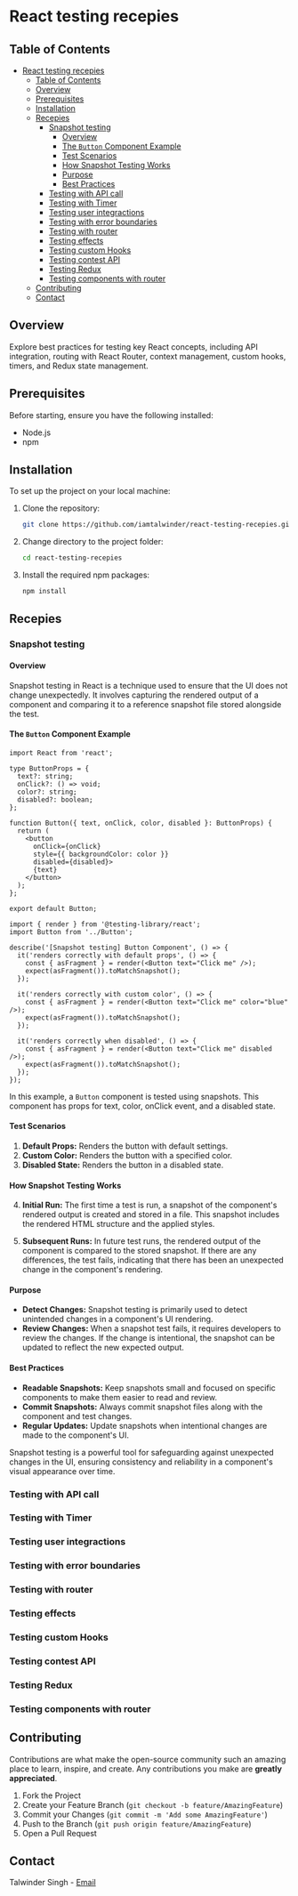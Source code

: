 # React testing recepies

## Table of Contents
- [React testing recepies](#react-testing-recepies)
  - [Table of Contents](#table-of-contents)
  - [Overview](#overview)
  - [Prerequisites](#prerequisites)
  - [Installation](#installation)
  - [Recepies](#recepies)
    - [Snapshot testing](#snapshot-testing)
      - [Overview](#overview-1)
      - [The `Button` Component Example](#the-button-component-example)
      - [Test Scenarios](#test-scenarios)
      - [How Snapshot Testing Works](#how-snapshot-testing-works)
      - [Purpose](#purpose)
      - [Best Practices](#best-practices)
    - [Testing with API call](#testing-with-api-call)
    - [Testing with Timer](#testing-with-timer)
    - [Testing user integractions](#testing-user-integractions)
    - [Testing with error boundaries](#testing-with-error-boundaries)
    - [Testing with router](#testing-with-router)
    - [Testing effects](#testing-effects)
    - [Testing custom Hooks](#testing-custom-hooks)
    - [Testing contest API](#testing-contest-api)
    - [Testing Redux](#testing-redux)
    - [Testing components with router](#testing-components-with-router)
  - [Contributing](#contributing)
  - [Contact](#contact)

## Overview
Explore best practices for testing key React concepts, including API integration, routing with React Router, context management, custom hooks, timers, and Redux state management.

## Prerequisites
Before starting, ensure you have the following installed:
- Node.js
- npm

## Installation
To set up the project on your local machine:

1. Clone the repository:
   ```bash
   git clone https://github.com/iamtalwinder/react-testing-recepies.git
   ```

2. Change directory to the project folder:
    ```bash
    cd react-testing-recepies
    ```

3. Install the required npm packages:
    ```bash
    npm install
    ```


## Recepies

  ### Snapshot testing
   #### Overview
   Snapshot testing in React is a technique used to ensure that the UI does not change unexpectedly. It involves capturing the rendered output of a component and comparing it to a reference snapshot file stored alongside the test.

   #### The `Button` Component Example

   ```tsx
   import React from 'react';

   type ButtonProps = {
     text?: string;
     onClick?: () => void;
     color?: string;
     disabled?: boolean;
   };

   function Button({ text, onClick, color, disabled }: ButtonProps) {
     return (
       <button
         onClick={onClick}
         style={{ backgroundColor: color }}
         disabled={disabled}>
         {text}
       </button>
     );
   };

   export default Button;
   ```


   ```tsx
   import { render } from '@testing-library/react';
   import Button from '../Button';

   describe('[Snapshot testing] Button Component', () => {
     it('renders correctly with default props', () => {
       const { asFragment } = render(<Button text="Click me" />);
       expect(asFragment()).toMatchSnapshot();
     });

     it('renders correctly with custom color', () => {
       const { asFragment } = render(<Button text="Click me" color="blue" />);
       expect(asFragment()).toMatchSnapshot();
     });

     it('renders correctly when disabled', () => {
       const { asFragment } = render(<Button text="Click me" disabled />);
       expect(asFragment()).toMatchSnapshot();
     });
   });
   ```

   In this example, a `Button` component is tested using snapshots. This component has props for text, color, onClick event, and a disabled state.

   #### Test Scenarios

   1. **Default Props:** Renders the button with default settings.
   2. **Custom Color:** Renders the button with a specified color.
   3. **Disabled State:** Renders the button in a disabled state.

   #### How Snapshot Testing Works

   4. **Initial Run:** The first time a test is run, a snapshot of the component's rendered output is created and stored in a file. This snapshot includes the rendered HTML structure and the applied styles.

   5. **Subsequent Runs:** In future test runs, the rendered output of the component is compared to the stored snapshot. If there are any differences, the test fails, indicating that there has been an unexpected change in the component's rendering.

   #### Purpose

   - **Detect Changes:** Snapshot testing is primarily used to detect unintended changes in a component's UI rendering.
   - **Review Changes:** When a snapshot test fails, it requires developers to review the changes. If the change is intentional, the snapshot can be updated to reflect the new expected output.

   #### Best Practices

   - **Readable Snapshots:** Keep snapshots small and focused on specific components to make them easier to read and review.
   - **Commit Snapshots:** Always commit snapshot files along with the component and test changes.
   - **Regular Updates:** Update snapshots when intentional changes are made to the component's UI.

   Snapshot testing is a powerful tool for safeguarding against unexpected changes in the UI, ensuring consistency and reliability in a component's visual appearance over time.



  ### Testing with API call
  ### Testing with Timer
  ### Testing user integractions
  ### Testing with error boundaries
  ### Testing with router
  ### Testing effects
  ### Testing custom Hooks
  ### Testing contest API
  ### Testing Redux
  ### Testing components with router

## Contributing
Contributions are what make the open-source community such an amazing place to learn, inspire, and create. Any contributions you make are **greatly appreciated**.

1. Fork the Project
2. Create your Feature Branch (`git checkout -b feature/AmazingFeature`)
3. Commit your Changes (`git commit -m 'Add some AmazingFeature'`)
4. Push to the Branch (`git push origin feature/AmazingFeature`)
5. Open a Pull Request

## Contact
Talwinder Singh - [Email](mailto:singhtalwinder790@gmail.com)

